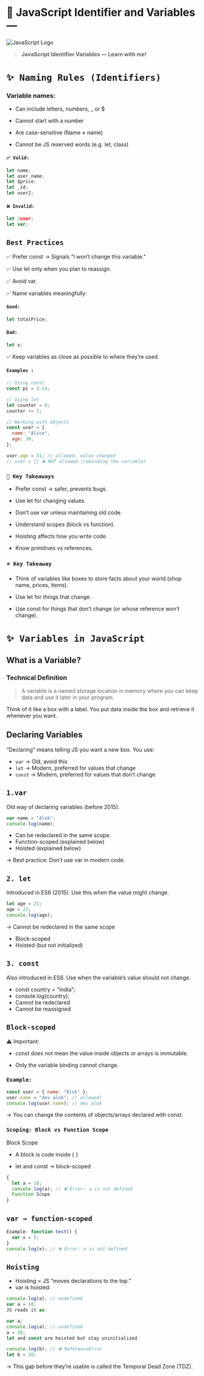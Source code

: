 # 🎯 JavaScript Identifier and Variables —

![JavaScript Logo](https://upload.wikimedia.org/wikipedia/commons/6/6a/JavaScript-logo.png)

> **JavaScript Identifier Variables — Learn with me!**

# `✨ Naming Rules (Identifiers)`

### Variable names:

- Can include letters, numbers, \_ or $

- Cannot start with a number

- Are case-sensitive (Name ≠ name)

- Cannot be JS reserved words (e.g. let, class)

#### `✅ Valid:`

```js
let name;
let user_name;
let $price;
let _id;
let user2;
```

#### `❌ Invalid:`

```js
let 2user;
let var;
```

## `Best Practices`

✅ Prefer const → Signals “I won’t change this variable.”

✅ Use let only when you plan to reassign.

✅ Avoid var.

✅ Name variables meaningfully:

#### `Good:`

```js
let totalPrice;
```

#### `Bad:`

```js
let x;
```

✅ Keep variables as close as possible to where they’re used.

#### `Examples :`

```js
// Using const
const pi = 3.14;

// Using let
let counter = 0;
counter += 1;

// Working with objects
const user = {
  name: "Alice",
  age: 30,
};

user.age = 31; // allowed, value changed
// user = {} ❌ NOT allowed (rebinding the variable)
```

### `🔑 Key Takeaways`

- Prefer const → safer, prevents bugs.

- Use let for changing values.

- Don’t use var unless maintaining old code.

- Understand scopes (block vs function).

- Hoisting affects how you write code.

- Know primitives vs references.

### `⭐ Key Takeaway`

- Think of variables like boxes to store facts about your world (shop name, prices, items).

- Use let for things that change.

- Use const for things that don’t change (or whose reference won’t change).

# `✨ Variables in JavaScript`

## What is a Variable?

### Technical Definition

> A variable is a named storage location in memory where you can keep data and use it later in your program.

Think of it like a box with a label. You put data inside the box and retrieve it whenever you want.

## Declaring Variables

“Declaring” means telling JS you want a new box. You use:

- `var` → Old, avoid this
- `let` → Modern, preferred for values that change
- `const` → Modern, preferred for values that don’t change

## `1.var`

Old way of declaring variables (before 2015).

```js
var name = "Alok";
console.log(name);
```

- Can be redeclared in the same scope.
- Function-scoped (explained below)
- Hoisted (explained below)

→ Best practice: Don’t use var in modern code.

## `2. let`

Introduced in ES6 (2015). Use this when the value might change.

```js
let age = 21;
age = 22;
console.log(age);
```

→ Cannot be redeclared in the same scope

- Block-scoped
- Hoisted (but not initialized)

## `3. const`

Also introduced in ES6. Use when the variable’s value should not change.

- const country = "India";
- console.log(country);
- Cannot be redeclared
- Cannot be reassigned

## `Block-scoped`

⚠️ Important:

- const does not mean the value inside objects or arrays is immutable.

- Only the variable binding cannot change.

### `Example:`

```js
const user = { name: "Alok" };
user.name = "dev alok"; // allowed!
console.log(user.name); // dev alok
```

→ You can change the contents of objects/arrays declared with const.

### `Scoping: Block vs Function Scope`

Block Scope

- A block is code inside { }

- let and const → block-scoped

```js
{
  let a = 10;
  console.log(a); // ❌ Error: a is not defined
  Function Scope
}
```

## `var → function-scoped`

```js
Example: function test() {
  var x = 5;
}
console.log(x); // ❌ Error: x is not defined
```

## `Hoisting`

- Hoisting = JS “moves declarations to the top.”
- var is hoisted:

```js
console.log(a); // undefined
var a = 10;
JS reads it as:
```

```js
var a;
console.log(a); // undefined
a = 10;
let and const are hoisted but stay uninitialized.
```

```js
console.log(b); // ❌ ReferenceError
let b = 20;
```

→ This gap before they’re usable is called the Temporal Dead Zone (TDZ).
